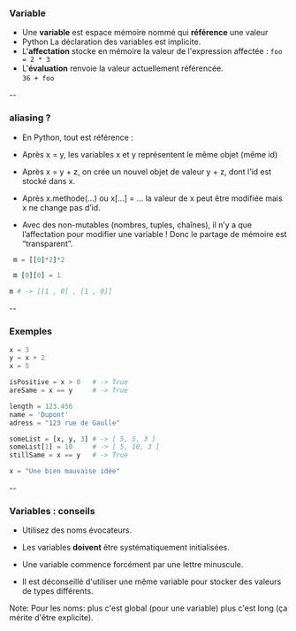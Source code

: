 ### Variable

- Une **variable** est espace mémoire nommé qui **référence** une
  valeur
- <span class="label">Python</span> La déclaration des variables est implicite.
- L'**affectation** stocke en mémoire la valeur de l'expression affectée :
  `foo = 2 * 3`
- L'**évaluation** renvoie la valeur actuellement référencée. \
  `36 + foo`

--

### aliasing ?

- En Python, tout est référence :

-  Après x = y, les variables x et y représentent le même objet (même
id)

-  Après x = y + z, on crée un nouvel objet de valeur y + z, dont l’id
est stocké dans x.

-  Après x.methode(...) ou x[...] = ...  la valeur de x peut être
modifiée mais x ne change pas d’id.

-  Avec des non-mutables (nombres, tuples, chaînes), il n’y a que
l’affectation pour modifier une variable !  Donc le partage de mémoire
est “transparent”.

```python
 m = [[0]*2]*2

 m [0][0] = 1

m # -> [[1 , 0] , [1 , 0]]
```

--

### Exemples

```python
x = 3
y = x + 2
x = 5

isPositive = x > 0   # -> True
areSame = x == y     # -> True

length = 123.456
name = 'Dupont'
adress = "123 rue de Gaulle"

someList = [x, y, 3] # -> [ 5, 5, 3 ]
someList[1] = 10     # -> [ 5, 10, 3 ]
stillSame = x == y   # -> True

x = "Une bien mauvaise idée"
```

--

### Variables : conseils

- Utilisez des noms évocateurs.

- Les variables **doivent** être systématiquement initialisées.

- Une variable commence forcément par une lettre minuscule.

- Il est déconseillé d'utiliser une même variable pour stocker des
  valeurs de types différents.

Note:
Pour les noms: plus c'est global (pour une variable) plus c'est long
(ça mérite d'être explicite).
